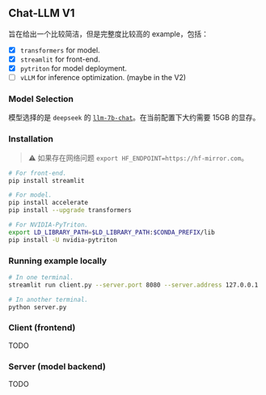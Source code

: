 ## Chat-LLM V1

旨在给出一个比较简洁，但是完整度比较高的 example，包括：
- [x] `transformers` for model.
- [x] `streamlit` for front-end.
- [x] `pytriton` for model deployment.
- [ ] `vLLM` for inference optimization. (maybe in the V2)

### Model Selection
模型选择的是 `deepseek` 的 [`llm-7b-chat`](https://huggingface.co/deepseek-ai/deepseek-llm-7b-chat)。在当前配置下大约需要 15GB 的显存。


### Installation

> ⚠️ 如果存在网络问题 `export HF_ENDPOINT=https://hf-mirror.com`。

```bash
# For front-end.
pip install streamlit

# For model.
pip install accelerate
pip install --upgrade transformers

# For NVIDIA-PyTriton.
export LD_LIBRARY_PATH=$LD_LIBRARY_PATH:$CONDA_PREFIX/lib
pip install -U nvidia-pytriton
```

### Running example locally
```bash
# In one terminal.
streamlit run client.py --server.port 8080 --server.address 127.0.0.1

# In another terminal.
python server.py
```

### Client (frontend)
TODO 


### Server (model backend)
TODO